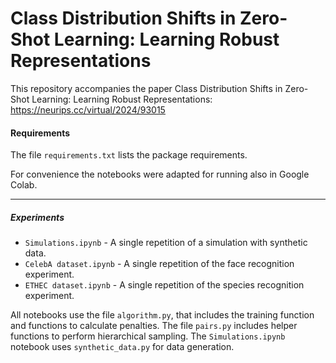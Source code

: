 # Class Distribution Shifts in Zero-Shot Learning: Learning Robust Representations

This repository accompanies the paper
Class Distribution Shifts in Zero-Shot Learning: Learning Robust Representations:
https://neurips.cc/virtual/2024/93015

#### Requirements
The file `requirements.txt` lists the package requirements. 

For convenience the notebooks were adapted for running also in Google Colab. 
_______________________________________________________

##### Experiments
- `Simulations.ipynb` - A single repetition of a simulation with synthetic data.
- `CelebA dataset.ipynb` - A single repetition of the face recognition experiment.
- `ETHEC dataset.ipynb` - A single repetition of the species recognition experiment.

All notebooks use the file `algorithm.py`, that includes the training function and functions to calculate penalties.
The file `pairs.py` includes helper functions to perform hierarchical sampling.
The `Simulations.ipynb` notebook uses `synthetic_data.py` for data generation.


